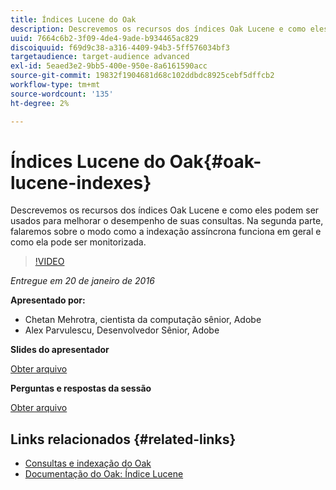 ```yaml
---
title: Índices Lucene do Oak
description: Descrevemos os recursos dos índices Oak Lucene e como eles podem ser usados para melhorar o desempenho de suas consultas. Na segunda parte, falaremos sobre o modo como a indexação assíncrona funciona em geral e como ela pode ser monitorizada.
uuid: 7664c6b2-3f09-4de4-9ade-b934465ac829
discoiquuid: f69d9c38-a316-4409-94b3-5ff576034bf3
targetaudience: target-audience advanced
exl-id: 5eaed3e2-9bb5-400e-950e-8a6161590acc
source-git-commit: 19832f1904681d68c102ddbdc8925cebf5dffcb2
workflow-type: tm+mt
source-wordcount: '135'
ht-degree: 2%

---
```


# Índices Lucene do Oak{#oak-lucene-indexes}

Descrevemos os recursos dos índices Oak Lucene e como eles podem ser usados para melhorar o desempenho de suas consultas. Na segunda parte, falaremos sobre o modo como a indexação assíncrona funciona em geral e como ela pode ser monitorizada.

>[!VIDEO](https://video.tv.adobe.com/v/19303/?quality=9)

*Entregue em 20 de janeiro de 2016*

**Apresentado por:**

* Chetan Mehrotra, cientista da computação sênior, Adobe
* Alex Parvulescu, Desenvolvedor Sênior, Adobe

**Slides do apresentador**

[Obter arquivo](assets/aem-gems-012016-oak-lucene-indexes-async-local.pdf)

**Perguntas e respostas da sessão**

[Obter arquivo](assets/q-a-1-20-16-gem-session-oak-lucene-indexes.pdf)

## Links relacionados {#related-links}

* [Consultas e indexação do Oak](https://docs.adobe.com/docs/en/aem/6-1/deploy/platform/queries-and-indexing.html)
* [Documentação do Oak: Índice Lucene](https://jackrabbit.apache.org/oak/docs/query/lucene.html)